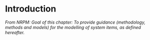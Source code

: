 # Introduction

_From NRPM: Goal of this chapter: To provide guidance (methodology, methods and models) for the modelling of system items, as defined hereafter._


